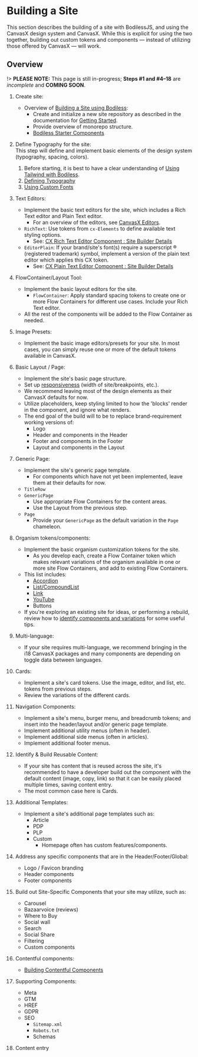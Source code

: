 # Building a Site

This section describes the building of a site with BodilessJS, and using the CanvasX design system
and CanvasX. While this is explicit for using the two together, building out custom tokens and
components — instead of utilizing those offered by CanvasX — will work.

## Overview

!> **PLEASE NOTE:** This page is still in-progress; **Steps #1 and #4–18** are _incomplete_ and
**COMING SOON**.

01. Create site:
    - Overview of [Building a Site using Bodiless](./BuildingOverview):
      - Create and initialize a new site repository as described in the documentation for [Getting
        Started](/About/GettingStarted).
      - Provide overview of monorepo structure.
      - [Bodiless Starter Components](./ComponentsStarterKit)

01. Define Typography for the site:  
    This step will define and implement basic elements of the design system (typography, spacing,
    colors).
    01. Before starting, it is best to have a clear understanding of [Using Tailwind with
        Bodiless](./TypographySetup/TailwindGuide).
    01. [Defining Typography](./TypographySetup/Typography)
    01. [Using Custom Fonts](./TypographySetup/Fonts)

01. Text Editors:
    - Implement the basic text editors for the site, which includes a Rich Text editor and Plain Text
      editor.
      - For an overview of the editors, see [CanvasX Editors](/Components/Editors/CX_Editors/).
    - `RichText`: Use tokens from `cx-Elements` to define available text styling options.
      - See: [CX Rich Text Editor Component : Site Builder Details](/Components/Editors/CX_Editors/CX_RTE_Editor#site-builder-details)
    - `EditorPlain`: If your brand/site's font(s) require a superscript ® (registered trademark)
      symbol, implement a version of the plain text editor which applies this CX token.
      - See: [CX Plain Text Editor Component : Site Builder Details](/Components/Editors/CX_Editors/CX_PlainEditor#site-builder-details)

01. FlowContainer/Layout Tool:
    - Implement the basic layout editors for the site.
      - `FlowContainer`: Apply standard spacing tokens to create one or more Flow Containers for
        different use cases. Include your Rich Text editor.
    - All the rest of the components will be added to the Flow Container as needed.

01. Image Presets:
    - Implement the basic image editors/presets for your site. In most cases, you can simply reuse
      one or more of the default tokens available in CanvasX.

01. Basic Layout / Page:
    - Implement the site's basic page structure.
    - Set up [responsiveness](./Responsiveness) (width of site/breakpoints, etc.).
    - We recommend leaving most of the design elements as their CanvasX defaults for now.
    - Utilize placeholders, keep styling limited to how the 'blocks' render in the component, and
      ignore what renders.
    - The end goal of the build will to be to replace brand-requirement working versions of:
      - Logo
      - Header and components in the Header
      - Footer and components in the Footer
      - Layout and components in the Layout

01. Generic Page:
    - Implement the site's generic page template.
      - For components which have not yet been implemented, leave them at their defaults for now.
    - `TitleRow`
    - `GenericPage`
      - Use appropriate Flow Containers for the content areas.
      - Use the Layout from the previous step.
    - `Page`
      - Provide your `GenericPage` as the default variation in the `Page` chameleon.

01. Organism tokens/components:
    - Implement the basic organism customization tokens for the site.
      - As you develop each, create a Flow Container token which makes relevant variations of the
        organism available in one or more site Flow Containers, and add to existing Flow Containers.
    - This list includes:
      - [Accordion](/Components/SingleAccordion)
      - [List/CompoundList](/Components/List)
      - [Link](/Components/Link/)
      - [YouTube](/Components/YouTube)
      - Buttons
    - If you're exploring an existing site for ideas, or performing a rebuild, review how to
      [identify components and variations](./IdentifyingComponentsGuide) for some useful tips.

01. Multi-language:
    - If your site requires multi-language, we recommend bringing in the i18 CanvasX packages and
      many components are depending on toggle data between languages.

01. Cards:
    - Implement a site's card tokens. Use the image, editor, and list, etc. tokens from previous
      steps.
    - Review the variations of the different cards.

01. Navigation Components:
    - Implement a site's menu, burger menu, and breadcrumb tokens; and insert into the header/layout
      and/or generic page template.
    - Implement additional utility menus (often in header).
    - Implement additional side menus (often in articles).
    - Implement additional footer menus.

01. Identify & Build Reusable Content:
    - If your site has content that is reused across the site, it's recommended to have a developer
      build out the component with the default content (image, copy, link) so that it can be easily
      placed multiple times, saving content entry.
    - The most common case here is Cards.

01. Additional Templates:
    - Implement a site's additional page templates such as:
      - Article
      - PDP
      - PLP
      - Custom
        - Homepage often has custom features/components.

01. Address any specific components that are in the Header/Footer/Global:
    - Logo / Favicon branding
    - Header components
    - Footer components

01. Build out Site-Specific Components that your site may utilize, such as:
    - Carousel
    - Bazaarvoice (reviews)
    - Where to Buy
    - Social wall
    - Search
    - Social Share
    - Filtering
    - Custom components

01. Contentful components:
    - [Building Contentful Components](./BuildingComponents/BuildingContentful)

01. Supporting Components:
    - Meta
    - GTM
    - HREF
    - GDPR
    - SEO
      - `Sitemap.xml`
      - `Robots.txt`
      - Schemas

01. Content entry
